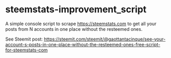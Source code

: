 # steemstats-improvement_script
A simple console script to scrape https://steemstats.com to get all your posts from N accounts in one place without the resteemed ones.

See Steemit post:
https://steemit.com/steemit/@gaottantacinque/see-your-account-s-posts-in-one-place-without-the-resteemed-ones-free-script-for-steemstats-com
